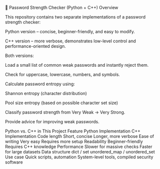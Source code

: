 🔐 Password Strength Checker (Python + C++)
Overview

This repository contains two separate implementations of a password strength checker:

Python version – concise, beginner-friendly, and easy to modify.

C++ version – more verbose, demonstrates low-level control and performance-oriented design.

Both versions:

Load a small list of common weak passwords and instantly reject them.

Check for uppercase, lowercase, numbers, and symbols.

Calculate password entropy using:

Shannon entropy (character distribution)

Pool size entropy (based on possible character set size)

Classify password strength from Very Weak → Very Strong.

Provide advice for improving weak passwords.

Python vs. C++ in This Project
Feature	Python Implementation	C++ Implementation
Code length	Short, concise	Longer, more verbose
Ease of writing	Very easy	Requires more setup
Readability	Beginner-friendly	Requires C++ knowledge
Performance	Slower for massive checks	Faster for large datasets
Data structure	dict / set	unordered_map / unordered_set
Use case	Quick scripts, automation	System-level tools, compiled security software

